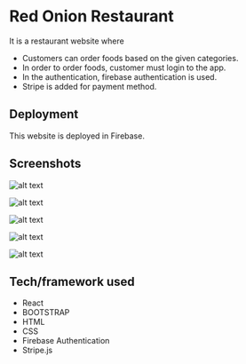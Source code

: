 # Red Onion Restaurant
It is a restaurant website where 
- Customers can order foods based on the given categories. 
- In order to order foods, customer must login to the app. 
- In the authentication, firebase authentication is used. 
- Stripe is added for payment method.

## Deployment
This website is deployed in Firebase.

## Screenshots
![alt text](https://i.ibb.co/pwmbhDz/red-onion-1.png)

![alt text](https://i.ibb.co/qYJrDnS/screenshot-red-onion-2.png)

![alt text](https://i.ibb.co/8bP7Vdk/screenshot-red-onion-3.png)

![alt text](https://i.ibb.co/VxdphHJ/screenshot-red-onion-4.png)

![alt text](https://i.ibb.co/pZXqKxb/screenshot-red-onion-5.png)

## Tech/framework used
- React
- BOOTSTRAP 
- HTML
- CSS
- Firebase Authentication 
- Stripe.js 




